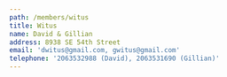 ```yaml
---
path: /members/witus
title: Witus
name: David & Gillian
address: 8938 SE 54th Street
email: 'dwitus@gmail.com, gwitus@gmail.com'
telephone: '2063532988 (David), 2063531690 (Gillian)'
---
```


